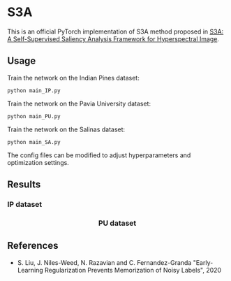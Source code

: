 # S3A
This is an official PyTorch implementation of S3A method proposed in [S3A: A Self-Supervised Saliency Analysis Framework for Hyperspectral Image](https://ieeexplore.ieee.org/abstract/document/10976650). 


## Usage
Train the network on the Indian Pines dataset:

```
python main_IP.py
```
Train the network on the Pavia University dataset:

```
python main_PU.py
```

Train the network on the Salinas dataset:

```
python main_SA.py
```

The config files can be modified to adjust hyperparameters and optimization settings. 

## Results
### IP dataset
<center>



### PU dataset



</center>

## References
- S. Liu, J. Niles-Weed, N. Razavian and C. Fernandez-Granda "Early-Learning Regularization Prevents Memorization of Noisy Labels", 2020
